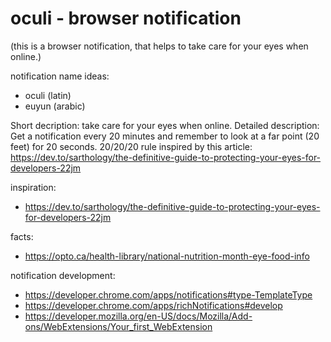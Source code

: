 # oculi - browser notification 
(this is a browser notification, that helps to take care for your eyes when online.)

notification name ideas:
- oculi (latin)
- euyun (arabic)

Short decription: take care for your eyes when online.
Detailed description: Get a notification every 20 minutes and remember to look at a far point (20 feet) for 20 seconds.
20/20/20 rule inspired by this article: https://dev.to/sarthology/the-definitive-guide-to-protecting-your-eyes-for-developers-22jm

inspiration:
- https://dev.to/sarthology/the-definitive-guide-to-protecting-your-eyes-for-developers-22jm

facts: 
- https://opto.ca/health-library/national-nutrition-month-eye-food-info

notification development:
- https://developer.chrome.com/apps/notifications#type-TemplateType
- https://developer.chrome.com/apps/richNotifications#develop
- https://developer.mozilla.org/en-US/docs/Mozilla/Add-ons/WebExtensions/Your_first_WebExtension
